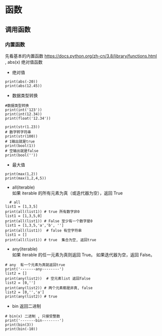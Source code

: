 # 函数

## 调用函数

### 内置函数
先看基本的内置函数   https://docs.python.org/zh-cn/3.8/library/functions.html , abs(x) 绝对值函数
* 绝对值
```
print(abs(-20))
print(abs(12.45))
```
* 数据类型转换
```
#数据类型转换
print(int('123'))
print(int(12.34))
print(float('12.34'))

print(str(1.23))
# 数字转字符串
print(str(100))
# 1输出就是true
print(bool(1))
# 空输出就是false
print(bool(''))
```
* 最大值
```
print(max(1,2))
print(max(1,2,4,5))
```
* all(iterable)   
  如果 iterable 的所有元素为真（或迭代器为空），返回 True 
```
  # all
list1 = [1,3,5]
print(all(list1)) # true 所有数字非0
list1 = [1,3,5,0]
print(all(list1)) # False 至少有一个数字是0
list1 = [1,3,5,'a','b', '']
print(all(list1))  # false 有空字符串
list1 = []
print(all(list1)) # true  集合为空, 返回true

```
 *  any(iterable)   
如果 iterable 的任一元素为真则返回 True。 如果迭代器为空，返回 False。
```
# any  有一个元素为真就返回true
print('-------any--------')
list2 = []
print(any(list2))  # 空元素list 返回false
list2 = [0,'']
print(any(list2)) # 两个元素都是非真, false
list2 = [0,'','a']
print(any(list2)) # true
```
* bin 返回二进制
```
# bin(x) 二进制 , 只接受整数
print('-------bin--------')
print(bin(3))
print(bin(-10))

```
